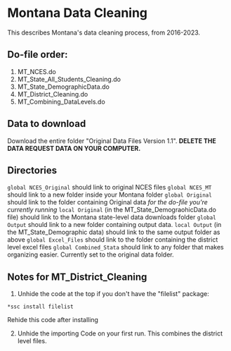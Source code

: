 
# Montana Data Cleaning

This describes Montana's data cleaning process, from 2016-2023.

## Do-file order:
1. MT_NCES.do
2. MT_State_All_Students_Cleaning.do
3. MT_State_DemographicData.do
4. MT_District_Cleaning.do
5. MT_Combining_DataLevels.do

## Data to download

Download the entire folder "Original Data Files Version 1.1". **DELETE THE DATA REQUEST DATA ON YOUR COMPUTER.**

## Directories
`global NCES_Original` should link to original NCES files
`global NCES_MT` should link to a new folder inside your Montana folder
`global Original` should link to the folder containing Original data  *for the do-file you're currently running*
`local Original` (in the MT_State_DemograohicData.do file) should link to the Montana state-level data downloads folder
`global Output` should link to a new folder containing output data.
`local Output` (in the MT_State_Demographic data) should link to the same output folder as above
`global Excel_Files` should link to the folder containing the district level excel files
`global Combined_Stata` should link to any folder that makes organizing easier. Currently set to the original data folder.

## Notes for MT_District_Cleaning

1. Unhide the code at the top if you don't have the "filelist" package:
```
*ssc install filelist
```
Rehide this code after installing

2. Unhide the importing Code on your first run. This combines the district level files.